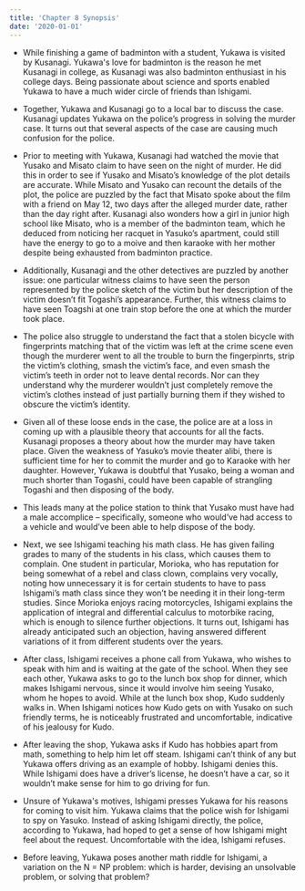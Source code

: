 ```yaml
---
title: 'Chapter 8 Synopsis'
date: '2020-01-01'
---
```


- While finishing a game of badminton with a student, Yukawa is visited by Kusanagi. Yukawa's love for badminton is the reason he met Kusanagi in college, as Kusanagi was also badminton enthusiast in his college days. Being passionate about science and sports enabled Yukawa to have a much wider circle of friends than Ishigami.

- Together, Yukawa and Kusanagi go to a local bar to discuss the case. Kusanagi updates Yukawa on the police’s progress in solving the murder case. It turns out that several aspects of the case are causing much confusion for the police.

- Prior to meeting with Yukawa, Kusanagi had watched the movie that Yusako and Misato claim to have seen on the night of murder. He did this in order to see if Yusako and Misato’s knowledge of the plot details are accurate. While Misato and Yusako can recount the details of the plot, the police are puzzled by the fact that Misato spoke about the film with a friend on May 12, two days after the alleged murder date, rather than the day right after. Kusanagi also wonders how a girl in junior high school like Misato, who is a member of the badminton team, which he deduced from noticing her racquet in Yasuko’s apartment, could still have the energy to go to a moive and then karaoke with her mother despite being exhausted from badminton practice.

- Additionally, Kusanagi and the other detectives are puzzled by another issue: one particular witness claims to have seen the person represented by the police sketch of the victim but her description of the victim doesn’t fit Togashi’s appearance. Further, this witness claims to have seen Toagshi at one train stop before the one at which the murder took place.

- The police also struggle to understand the fact that a stolen bicycle with fingerprints matching that of the victim was left at the crime scene even though the murderer went to all the trouble to burn the fingerpinrts, strip the victim’s clothing, smash the victim’s face, and even smash the victim’s teeth in order not to leave dental records. Nor can they understand why the murderer wouldn’t just completely remove the victim’s clothes instead of just partially burning them if they wished to obscure the victim’s identity.

- Given all of these loose ends in the case, the police are at a loss in coming up with a plausible theory that accounts for all the facts. Kusanagi proposes a theory about how the murder may have taken place. Given the weakness of Yasuko’s movie theater alibi, there is sufficient time for her to commit the murder and go to Karaoke with her daughter. However, Yukawa is doubtful that Yusako, being a woman and much shorter than Togashi, could have been capable of strangling Togashi and then disposing of the body.

- This leads many at the police station to think that Yusako must have had a male accomplice – specifically, someone who would’ve had access to a vehicle and would’ve been able to help dispose of the body.

- Next, we see Ishigami teaching his math class. He has given failing grades to many of the students in his class, which causes them to complain. One student in particular, Morioka, who has reputation for being somewhat of a rebel and class clown, complains very vocally, noting how unnecessary it is for certain students to have to pass Ishigami’s math class since they won’t be needing it in their long-term studies. Since Morioka enjoys racing motorcycles, Ishigami explains the application of integral and differential calculus to motorbike racing, which is enough to silence further objections. It turns out, Ishigami has already anticipated such an objection, having answered different variations of it from different students over the years.

- After class, Ishigami receives a phone call from Yukawa, who wishes to speak with him and is waiting at the gate of the school. When they see each other, Yukawa asks to go to the lunch box shop for dinner, which makes Ishigami nervous, since it would involve him seeing Yusako, whom he hopes to avoid. While at the lunch box shop, Kudo suddenly walks in. When Ishigami notices how Kudo gets on with Yusako on such friendly terms, he is noticeably frustrated and uncomfortable, indicative of his jealousy for Kudo.

- After leaving the shop, Yukawa asks if Kudo has hobbies apart from math, something to help him let off steam. Ishigami can’t think of any but Yukawa offers driving as an example of hobby. Ishigami denies this. While Ishigami does have a driver’s license, he doesn’t have a car, so it wouldn’t make sense for him to go driving for fun.

- Unsure of Yukawa's motives, Ishigami presses Yukawa for his reasons for coming to visit him. Yukawa claims that the police wish for Ishigami to spy on Yasuko. Instead of asking Ishigami directly, the police, according to Yukawa, had hoped to get a sense of how Ishigami might feel about the request. Uncomfortable with the idea, Ishigami refuses.

- Before leaving, Yukawa poses another math riddle for Ishigami, a variation on the N = NP problem: which is harder, devising an unsolvable problem, or solving that problem?
